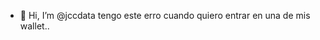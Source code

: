 - 👋 Hi, I’m @jccdata tengo este erro cuando quiero entrar en una de mis wallet..

<!---
jccdata/jccdata is a ✨ special ✨ repository because its `README.md` (this file) appears on your GitHub profile.
You can click the Preview link to take a look at your changes.
--->
